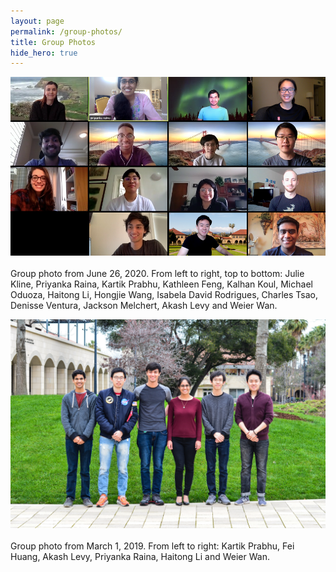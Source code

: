 ```yaml
---
layout: page
permalink: /group-photos/
title: Group Photos
hide_hero: true
---
```

<p>
<img src="/assets/images/group_photo_jun_26_2020.png" width="800" align="left" style="padding-right: 30px; padding-bottom: 20px;">  
Group photo from June 26, 2020. From left to right, top to bottom: Julie Kline, Priyanka Raina, Kartik Prabhu, Kathleen Feng, Kalhan Koul, Michael Oduoza, Haitong Li, Hongjie Wang, Isabela David Rodrigues, Charles Tsao, Denisse Ventura, Jackson Melchert, Akash Levy and Weier Wan.
</p>  


<p>
<img src="/assets/images/group_photo_mar_1_2019_small.jpg" width="800" align="left" style="padding-right: 30px; padding-bottom: 20px;">  
Group photo from March 1, 2019. From left to right: Kartik Prabhu, Fei Huang, Akash Levy, Priyanka Raina, Haitong Li and Weier Wan.
</p>  

